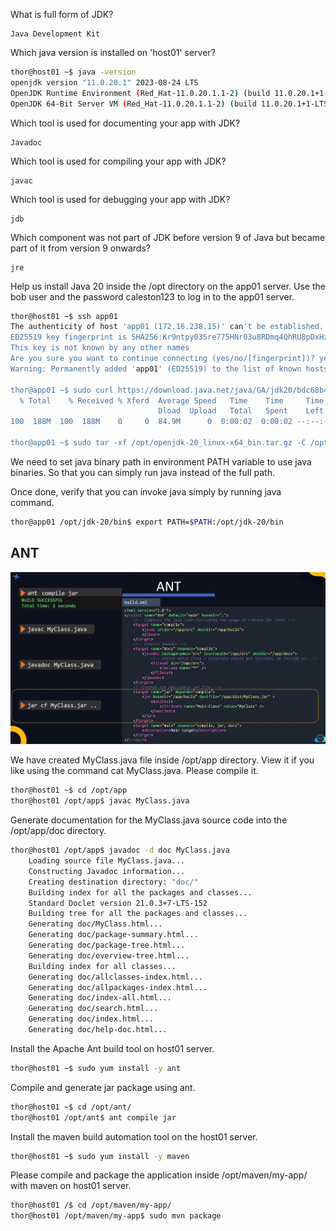 What is full form of JDK?

    Java Development Kit

Which java version is installed on 'host01' server?

````bash
thor@host01 ~$ java -version
openjdk version "11.0.20.1" 2023-08-24 LTS
OpenJDK Runtime Environment (Red_Hat-11.0.20.1.1-2) (build 11.0.20.1+1-LTS)
OpenJDK 64-Bit Server VM (Red_Hat-11.0.20.1.1-2) (build 11.0.20.1+1-LTS, mixed mode, sharing)
````

Which tool is used for documenting your app with JDK?

    Javadoc

Which tool is used for compiling your app with JDK?

    javac

Which tool is used for debugging your app with JDK?

    jdb

Which component was not part of JDK before version 9 of Java but became part of it from version 9 onwards?

    jre

Help us install Java 20 inside the /opt directory on the app01 server. Use the bob user and the password caleston123 to log in to the app01 server.

````bash
thor@host01 ~$ ssh app01
The authenticity of host 'app01 (172.16.238.15)' can't be established.
ED25519 key fingerprint is SHA256:Kr9ntpy03Sre775HNr03u8RDmq4QhRU8pDxHzuwDnTA.
This key is not known by any other names
Are you sure you want to continue connecting (yes/no/[fingerprint])? yes
Warning: Permanently added 'app01' (ED25519) to the list of known hosts.

thor@app01 ~$ sudo curl https://download.java.net/java/GA/jdk20/bdc68b4b9cbc4ebcb30745c85038d91d/36/GPL/openjdk-20_linux-x64_bin.tar.gz --output /opt/openjdk-20_linux-x64_bin.tar.gz
  % Total    % Received % Xferd  Average Speed   Time    Time     Time  Current
                                 Dload  Upload   Total   Spent    Left  Speed
100  188M  100  188M    0     0  84.9M      0  0:00:02  0:00:02 --:--:-- 84.9M

thor@app01 ~$ sudo tar -xf /opt/openjdk-20_linux-x64_bin.tar.gz -C /opt/
````

We need to set java binary path in environment PATH variable to use java binaries. So that you can simply run java instead of the full path.

Once done, verify that you can invoke java simply by running java command.

````bash
thor@app01 /opt/jdk-20/bin$ export PATH=$PATH:/opt/jdk-20/bin
````

## ANT

<img src="image-9.PNG" alt="Java Build">


We have created MyClass.java file inside /opt/app directory. View it if you like using the command cat MyClass.java. Please compile it.

````bash
thor@host01 ~$ cd /opt/app
thor@host01 /opt/app$ javac MyClass.java
````

Generate documentation for the MyClass.java source code into the /opt/app/doc directory.

````bash
thor@host01 /opt/app$ javadoc -d doc MyClass.java
    Loading source file MyClass.java...
    Constructing Javadoc information...
    Creating destination directory: "doc/"
    Building index for all the packages and classes...
    Standard Doclet version 21.0.3+7-LTS-152
    Building tree for all the packages and classes...
    Generating doc/MyClass.html...
    Generating doc/package-summary.html...
    Generating doc/package-tree.html...
    Generating doc/overview-tree.html...
    Building index for all classes...
    Generating doc/allclasses-index.html...
    Generating doc/allpackages-index.html...
    Generating doc/index-all.html...
    Generating doc/search.html...
    Generating doc/index.html...
    Generating doc/help-doc.html...
````

Install the Apache Ant build tool on host01 server.

````bash
thor@host01 ~$ sudo yum install -y ant
````

Compile and generate jar package using ant.

````bash
thor@host01 ~$ cd /opt/ant/
thor@host01 /opt/ant$ ant compile jar
````
Install the maven build automation tool on the host01 server.

````bash
thor@host01 ~$ sudo yum install -y maven
````

Please compile and package the application inside /opt/maven/my-app/ with maven on host01 server.

````bash
thor@host01 /$ cd /opt/maven/my-app/
thor@host01 /opt/maven/my-app$ sudo mvn package
````
